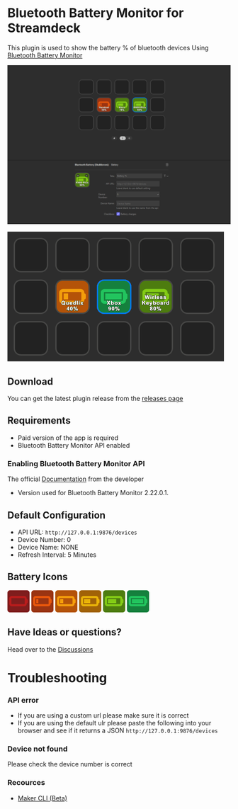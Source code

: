# Bluetooth Battery Monitor for Streamdeck

This plugin is used to show the battery % of bluetooth devices
Using [Bluetooth Battery Monitor](https://www.bluetoothgoodies.com/)

![Bluetooth Battery Monitor for Streamdeck](docs/images/example.png)

![Bluetooth Battery Monitor for Streamdeck](docs/images/Animation.gif)

## Download

You can get the latest plugin release from the [releases page](https://github.com/Skulldorom/Bluetooth-Battery-Streamdeck/releases/latest)

## Requirements

- Paid version of the app is required
- Bluetooth Battery Monitor API enabled

### Enabling Bluetooth Battery Monitor API

The official [Documentation](https://www.bluetoothgoodies.com/info/battery-monitor-api/) from the developer
- Version used for Bluetooth Battery Monitor 2.22.0.1.

## Default Configuration

- API URL: `http://127.0.0.1:9876/devices`
- Device Number: 0
- Device Name: NONE
- Refresh Interval: 5 Minutes

## Battery Icons

<p float="left">
	<img src="com.skulldorom.bluetoothbattery.sdPlugin\imgs\actions\battery\Empty.png" alt="empty" width="50">
	<img src="com.skulldorom.bluetoothbattery.sdPlugin\imgs\actions\battery\Low.png" alt="low" width="50">
	<img src="com.skulldorom.bluetoothbattery.sdPlugin\imgs\actions\battery\One.png" alt="one quarter" width="50">
	<img src="com.skulldorom.bluetoothbattery.sdPlugin\imgs\actions\battery\Half.png" alt="half" width="50">
	<img src="com.skulldorom.bluetoothbattery.sdPlugin\imgs\actions\battery\Three.png" alt="three quarter" width="50">
	<img src="com.skulldorom.bluetoothbattery.sdPlugin\imgs\actions\battery\Full.png" alt="full" width="50">
<p float="left">

## Have Ideas or questions?
Head over to the [Discussions](https://github.com/Skulldorom/Bluetooth-Battery-Streamdeck/discussions)

# Troubleshooting

### API error

- If you are using a custom url please make sure it is correct
- If you are using the default ulr please paste the following into your browser and see if it returns a JSON `http://127.0.0.1:9876/devices`

### Device not found

Please check the device number is correct

### Recources

- [Maker CLI (Beta)](https://github.com/elgatosf/cli)
